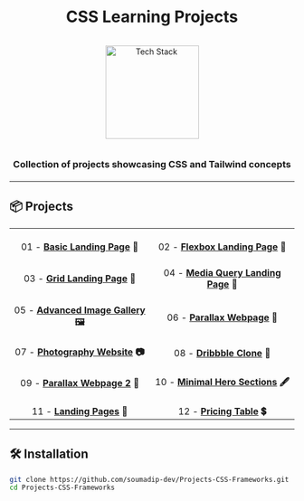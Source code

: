 <h1 align="center">
  <br>
  CSS Learning Projects
  <br>
</h1>

<div align="center">
  <a href="https://github.com/kavindu-dilshan">
    <img src="https://skillicons.dev/icons?i=html,css,tailwind,github" alt="Tech Stack" width="165" style="padding: 15px 0;">
  </a>
</div>

<h3 align="center" style="margin: 20px 0;">
Collection of projects showcasing CSS and Tailwind concepts
</h3>

---

## 📦 Projects

<div align="center">

|                                                                                                 |                                                                                                     |
| :---------------------------------------------------------------------------------------------: | :-------------------------------------------------------------------------------------------------: |
|     <div align="center"><br>01 - **[Basic Landing Page](./01-basic-landing-page) 🎨**</div>     |     <div align="center"><br>02 - **[Flexbox Landing Page](./02-flexbox-landing-page) 📐**</div>     |
|      <div align="center"><br>03 - **[Grid Landing Page](./03-grid-landing-page) 🔲**</div>      | <div align="center"><br>04 - **[Media Query Landing Page](./04-media-query-landing-page) 📱**</div> |
| <div align="center"><br>05 - **[Advanced Image Gallery](./05-advanced-image-gallery) 🖼️**</div> |         <div align="center"><br>06 - **[Parallax Webpage](./06-parallax-webpage) 🌄**</div>         |
|    <div align="center"><br>07 - **[Photography Website](./07-photography-website) 📷**</div>    |           <div align="center"><br>08 - **[Dribbble Clone](./08-Dribble-clone) 🎨**</div>            |
|     <div align="center"><br>09 - **[Parallax Webpage 2](./09-parallax-webpage-2) 🌅**</div>     |    <div align="center"><br>10 - **[Minimal Hero Sections](./10-minimal-hero-sections) 🖋️**</div>    |
|          <div align="center"><br>11 - **[Landing Pages](./11-landing-pages) 📜**</div>          |            <div align="center"><br>12 - **[Pricing Table](./12-pricing-table) 💲**</div>            |

</div>

---

## 🛠️ Installation

```bash
git clone https://github.com/soumadip-dev/Projects-CSS-Frameworks.git
cd Projects-CSS-Frameworks
```
